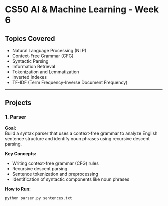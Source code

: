 # CS50 AI & Machine Learning - Week 6

## Topics Covered
- Natural Language Processing (NLP)
- Context-Free Grammar (CFG)
- Syntactic Parsing
- Information Retrieval
- Tokenization and Lemmatization
- Inverted Indexes
- TF-IDF (Term Frequency-Inverse Document Frequency)

---

## Projects

### 1. Parser

**Goal:**  
Build a syntax parser that uses a context-free grammar to analyze English sentence structure and identify noun phrases using recursive descent parsing.

**Key Concepts:**
- Writing context-free grammar (CFG) rules
- Recursive descent parsing
- Sentence tokenization and preprocessing
- Identification of syntactic components like noun phrases

**How to Run:**
```bash
python parser.py sentences.txt
